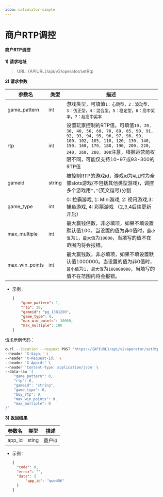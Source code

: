 ```yaml
---
icon: calculator-simple
---
```


# 商户RTP调控

#### 商户RTP调控 <a href="#h3--rtp-v2" id="h3--rtp-v2"></a>

**1) 请求地址**

> URL: {APIURL}/api/v2/operator/setRtp

**2) 请求参数**

| 参数名              | 类型     | 描述                                                                                                                                                                                                                       |
| ---------------- | ------ | ------------------------------------------------------------------------------------------------------------------------------------------------------------------------------------------------------------------------ |
| game\_pattern    | int    | 游戏类型，可填值`1：心跳型，2：波动型，3：仿正型，4：混合型，5：稳定型，6：高中奖率，7：超高中奖率`                                                                                                                                                                   |
| rtp              | int    | 设置玩家控制的RTP值，可填值`10, 20, 30, 40, 50, 60, 70, 80, 85, 90, 91, 92, 93, 94, 95, 96, 97, 98, 99, 100, 102, 105, 110, 120, 130, 140, 150, 160, 170, 180, 190, 200, 220, 240, 260, 280, 300`注意，根据运营商权限不同，可能仅支持10-97或93-300的RTP值 |
| gameid           | string | 被控制RTP的游戏id，游戏id为`ALL`时为全部slots游戏(不包括其他类型游戏)，调控多个游戏用`","`(英文逗号)分割                                                                                                                                                        |
| game\_type       | int    | 0: 拉霸游戏, 1: Mini游戏, 2: 视讯游戏,3: 捕鱼游戏, 4: 彩票游戏 （2,3,4后续更新开启）                                                                                                                                                               |
| max\_multiple    | int    | 最大赢钱倍数，非必填项，如果不填设置默认值100。当设置的值为非0值时，`最小值`为`1`，`最大值`为`10000`，当填写的值不在范围内将会报错。                                                                                                                                              |
| max\_win\_points | int    | 最大赢钱数，非必填项，如果不填设置默认值1000000。当设置的值为非0值时，`最小值`为`1`，`最大值`为`100000000`，当填写的值不在范围内将会报错。                                                                                                                                       |

* 示例：
  
  ```json
  {
      "game_pattern": 1,
      "rtp": 30,
      "gameid": "pg_1381200",
      "game_type": 0,
      "max_win_points": 10000,
      "max_multiple": 100
  }
  ```

请求示例代码：

```bash
curl --location --request POST 'https://{APIURL}/api/v2/operator/setRtp' \
--header 'X-Sign;' \
--header 'X-Request-Id;' \
--header 'X-Appid;' \
--header 'Content-Type: application/json' \
--data-raw '{
    "game_pattern": 0,
    "rtp": 0,
    "gameid": "string",
    "game_type": 0,
    "buy_rtp": 0,
    "max_win_points": 0,
    "max_multiple": 0
}'
```

**3) 返回结果**

| 参数名     | 类型    | 描述   |
| ------- | ----- | ---- |
| app\_id | sting | 商户id |

* 示例：
  
  ```json
  {
    "code": 0,
    "error": "",
    "data": {
        "app_id": "qwe456"
    }
  }
  ```
